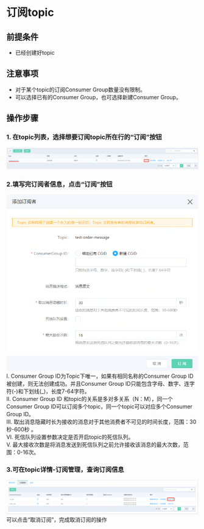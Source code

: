 # 订阅topic
## 前提条件
- 已经创建好topic

## 注意事项
- 对于某个topic的订阅Consumer Group数量没有限制。
- 可以选择已有的Consumer Group，也可选择新建Consumer Group。


## 操作步骤
### 1. 在topic列表，选择想要订阅topic所在行的“订阅”按钮

![订阅步骤1](../../../../../image/Internet-Middleware/Message-Queue/订阅-01.png)

### 2.填写完订阅者信息，点击“订阅”按钮

![订阅步骤2](../../../../../image/Internet-Middleware/Message-Queue/订阅-02.png)  
I. Consumer Group ID为Topic下唯一，如果有相同名称的Consumer Group ID被创建，则无法创建成功。并且Consumer Group ID只能包含字母、数字、连字符(-)和下划线(_)，长度7-64字符。  
II. Consumer Group ID 和topic的关系是多对多关系（N：M），同一个Consumer Group ID可以订阅多个topic，同一个topic可以对应多个Consumer Group ID。   
III. 取出消息隐藏时长为接收的消息对于其他消费者不可见的时间长度，范围：30秒-600秒 。  
VI. 死信队列设置参数决定是否开启topic的死信队列。  
V. 最大接收次数是将消息发送到死信队列之前允许接收该消息的最大次数，范围：0-16次。 

### 3.可在topic详情-订阅管理，查询订阅信息

![订阅步骤3](../../../../../image/Internet-Middleware/Message-Queue/订阅-03.png)
可以点击“取消订阅”，完成取消订阅的操作
